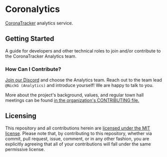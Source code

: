 # Coronalytics

[CoronaTracker](https://github.com/COVID-19-electronic-health-system/Corona-tracker) analytics service.

## Getting Started

A guide for developers and other technical roles to join and/or contribute to the CoronaTracker Analytics team.

### How Can I Contribute?

[Join our Discord](https://discord.gg/pPERUuv) and choose the Analytics team. Reach out to the team lead `@NickG (Analytics)` and introduce yourself! We are happy to talk to you.

More about the project's background, values, and regular town hall meetings can be found [in the organization's CONTRIBUTING file.](https://github.com/COVID-19-electronic-health-system/.github/blob/master/CONTRIBUTING.md)

## Licensing

This repository and all contributions herein are [licensed under the MIT license](./LICENSE). Please note that, by contributing to this repository, whether via commit, pull request, issue, comment, or in any other fashion, you are explicitly agreeing that all of your contributions will fall under the same permissive license.
